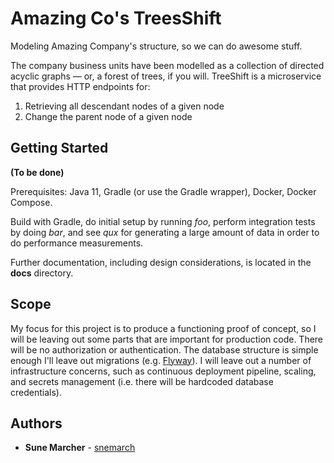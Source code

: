 # Amazing Co's TreesShift

Modeling Amazing Company's structure, so we can do awesome stuff.

The company business units have been modelled as a collection of directed acyclic graphs — or, a forest of
trees, if you will. TreeShift is a microservice that provides HTTP endpoints for:
1. Retrieving all descendant nodes of a given node
2. Change the parent node of a given node

## Getting Started

**(To be done)**

Prerequisites: Java 11, Gradle (or use the Gradle wrapper), Docker, Docker Compose.

Build with Gradle, do initial setup by running *foo*, perform integration tests by doing *bar*, and see *qux*
for generating a large amount of data in order to do performance measurements.

Further documentation, including design considerations, is located in the **docs** directory.

## Scope

My focus for this project is to produce a functioning proof of concept, so I will be leaving out some parts
that are important for production code. There will be no authorization or authentication. The database
structure is simple enough I'll leave out migrations (e.g. [Flyway](https://flywaydb.org/)). I will leave out
a number of infrastructure concerns, such as continuous deployment pipeline, scaling, and secrets management
(i.e. there will be hardcoded database credentials).

## Authors

* **Sune Marcher** - [snemarch](https://github.com/snemarch)
